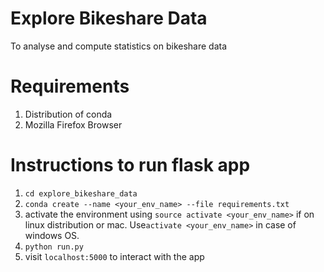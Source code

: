# Explore Bikeshare Data
To analyse and compute statistics on bikeshare data 

# Requirements
1. Distribution of conda
2. Mozilla Firefox Browser

# Instructions to run flask app
1.  `cd explore_bikeshare_data`
2.  `conda create --name <your_env_name> --file requirements.txt`
3.  activate the environment using `source activate <your_env_name>` if on linux distribution or mac. Use`activate <your_env_name>` in case of windows OS.
3.  `python run.py`
4.  visit `localhost:5000` to interact with the app
